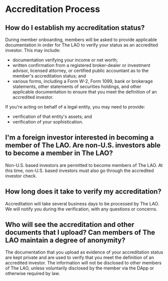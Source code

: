 # Accreditation Process

## How do I establish my accreditation status?

During member onboarding, members will be asked to provide applicable documentation in order for The LAO to verify your status as an accredited investor. This may include:

- documentation verifying your income or net worth;
- written confirmation from a registered broker-dealer or investment advisor, licensed attorney, or certified public accountant as to the member's accreditation status; and
- various forms, including a Form W-2, Form 1099, bank or brokerage statements, other statements of securities holdings, and other applicable documentation to ensure that you meet the definition of an accredited investor.

If you're acting on behalf of a legal entity, you may need to provide:

- verification of that entity's assets; and
- verification of your sophistication.

## I'm a foreign investor interested in becoming a member of The LAO. Are non-U.S. investors able to become a member in The LAO?

Non-U.S. based investors are permitted to become members of The LAO. At this time, non-U.S. based investors must also go through the accredited investor check.

## How long does it take to verify my accreditation?

Accreditation will take several business days to be processed by The LAO. We will notify you during the verification, with any questions or concerns.

## Who will see the accreditation and other documents that I upload? Can members of The LAO maintain a degree of anonymity?

The documentation that you upload as evidence of your accreditation status are kept private and are used to verify that you meet the definition of an accredited investor. The information will not be disclosed to other members of The LAO, unless voluntarily disclosed by the member via the DApp or otherwise required by law.
